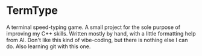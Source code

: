 # TermType
A terminal speed-typing game. A small project for the sole purpose of improving my C++ skills. Written mostly by hand, with a little formatting help from AI. Don't like this kind of vibe-coding, but there is nothing else I can do. Also learning git with this one.

